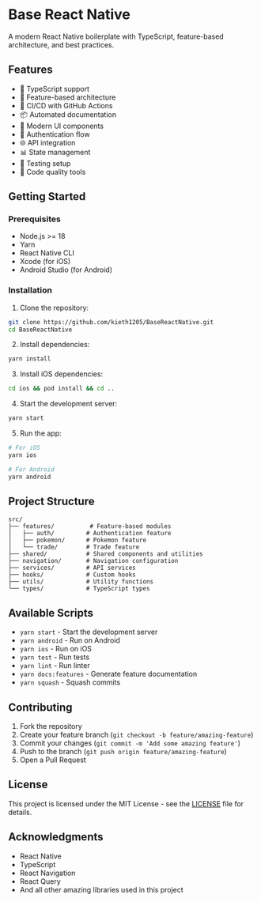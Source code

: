 # Base React Native

A modern React Native boilerplate with TypeScript, feature-based architecture, and best practices.

## Features

- 🚀 TypeScript support
- 📱 Feature-based architecture
- 🔄 CI/CD with GitHub Actions
- 📦 Automated documentation
- 🎨 Modern UI components
- 🔐 Authentication flow
- 🌐 API integration
- 📊 State management
- 🧪 Testing setup
- 📝 Code quality tools

## Getting Started

### Prerequisites

- Node.js >= 18
- Yarn
- React Native CLI
- Xcode (for iOS)
- Android Studio (for Android)

### Installation

1. Clone the repository:
```bash
git clone https://github.com/kieth1205/BaseReactNative.git
cd BaseReactNative
```

2. Install dependencies:
```bash
yarn install
```

3. Install iOS dependencies:
```bash
cd ios && pod install && cd ..
```

4. Start the development server:
```bash
yarn start
```

5. Run the app:
```bash
# For iOS
yarn ios

# For Android
yarn android
```

## Project Structure

```
src/
├── features/          # Feature-based modules
│   ├── auth/         # Authentication feature
│   ├── pokemon/      # Pokemon feature
│   └── trade/        # Trade feature
├── shared/           # Shared components and utilities
├── navigation/       # Navigation configuration
├── services/         # API services
├── hooks/            # Custom hooks
├── utils/            # Utility functions
└── types/            # TypeScript types
```

## Available Scripts

- `yarn start` - Start the development server
- `yarn android` - Run on Android
- `yarn ios` - Run on iOS
- `yarn test` - Run tests
- `yarn lint` - Run linter
- `yarn docs:features` - Generate feature documentation
- `yarn squash` - Squash commits

## Contributing

1. Fork the repository
2. Create your feature branch (`git checkout -b feature/amazing-feature`)
3. Commit your changes (`git commit -m 'Add some amazing feature'`)
4. Push to the branch (`git push origin feature/amazing-feature`)
5. Open a Pull Request

## License

This project is licensed under the MIT License - see the [LICENSE](LICENSE) file for details.

## Acknowledgments

- React Native
- TypeScript
- React Navigation
- React Query
- And all other amazing libraries used in this project

